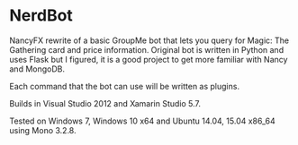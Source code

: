 NerdBot
=======

NancyFX rewrite of a basic GroupMe bot that lets you query for Magic: The Gathering card and price information. Original bot is written in Python and uses Flask but I figured, it is a good project to get more familiar with Nancy and MongoDB.

Each command that the bot can use will be written as plugins.

Builds in Visual Studio 2012 and Xamarin Studio 5.7.

Tested on Windows 7, Windows 10 x64 and Ubuntu 14.04, 15.04 x86_64 using Mono 3.2.8.
